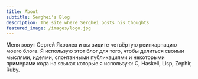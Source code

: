 ```yaml
---
title: About
subtitle: Serghei's Blog
description: The site where Serghei posts his thoughts
featured_image: /images/logo.jpg
---
```

Меня зовут Сергей Яковлев и вы видите четвёртую реинкарнацию моего блога. Я использую этот блог для того, чтобы делиться своими мыслями, идеями, спонтанными публикациями и  некоторыми примерами кода на языках которые я использую: C, Haskell, Lisp, Zephir, Ruby.


